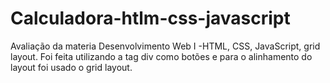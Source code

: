 # Calculadora-htlm-css-javascript
Avaliação da materia Desenvolvimento Web I -HTML, CSS, JavaScript, grid layout.
Foi feita utilizando a tag div como botões e para o alinhamento do layout foi usado o grid layout.
